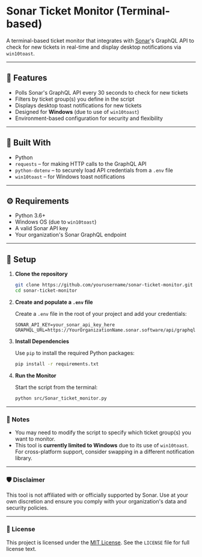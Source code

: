 # Sonar Ticket Monitor (Terminal-based)

A terminal-based ticket monitor that integrates with [Sonar](https://sonar.software)'s GraphQL API to check for new tickets in real-time and display desktop notifications via `win10toast`.

---

## 🔧 Features

- Polls Sonar's GraphQL API every 30 seconds to check for new tickets
- Filters by ticket group(s) you define in the script
- Displays desktop toast notifications for new tickets
- Designed for **Windows** (due to use of `win10toast`)
- Environment-based configuration for security and flexibility

---

## 🐍 Built With

- Python
- `requests` – for making HTTP calls to the GraphQL API
- `python-dotenv` – to securely load API credentials from a `.env` file
- `win10toast` – for Windows toast notifications

---

## ⚙️ Requirements

- Python 3.6+
- Windows OS (due to `win10toast`)
- A valid Sonar API key
- Your organization's Sonar GraphQL endpoint

---

## 📁 Setup

1. **Clone the repository**
   ```bash
   git clone https://github.com/yourusername/sonar-ticket-monitor.git
   cd sonar-ticket-monitor
   ```

2. **Create and populate a `.env` file**

   Create a `.env` file in the root of your project and add your credentials:

   ```env
   SONAR_API_KEY=your_sonar_api_key_here
   GRAPHQL_URL=https://YourOrganizationName.sonar.software/api/graphql
   ```

3. **Install Dependencies**

   Use `pip` to install the required Python packages:

   ```bash
   pip install -r requirements.txt
   ```
4. **Run the Monitor**

   Start the script from the terminal:

   ```bash
   python src/Sonar_ticket_monitor.py
   ```

---

### 📝 Notes

- You may need to modify the script to specify which ticket group(s) you want to monitor.
- This tool is **currently limited to Windows** due to its use of `win10toast`.
  For cross-platform support, consider swapping in a different notification library.

---

### 🛡️ Disclaimer

This tool is not affiliated with or officially supported by Sonar.
Use at your own discretion and ensure you comply with your organization's data and security policies.

---

### 📃 License

This project is licensed under the [MIT License](LICENSE).
See the `LICENSE` file for full license text.
